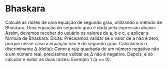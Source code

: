 # Bhaskara
Calcule as raízes de uma equação de segundo grau, utilizando o método de Bhaskara.  Uma equação do segundo grau é dada pela expressão abaixo:    Assim, devemos receber do usuário os valores de a, b e c, e aplicar a fórmula de Bhaskara:    Dicas:  Precisamos validar se o valor de a não é zero, porque nesse caso a equação não é do segundo grau. Calculamos o discriminante Δ (delta):   Como a raiz quadrada de um número negativo não é um número real, precisamos validar se Δ não é negativo.  Depois, é só calcular e exibir as duas raízes:      Exemplo 1 (a == 0):
